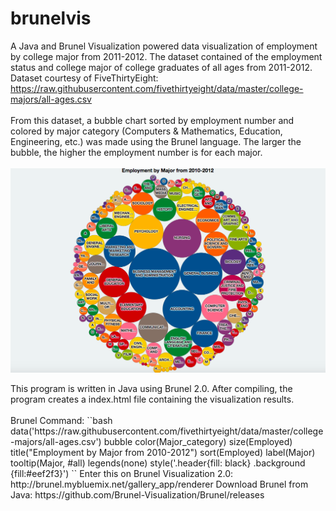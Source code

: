 # brunelvis

A Java and Brunel Visualization powered data visualization of employment by college major from 2011-2012.
The dataset contained of the employment status and college major of college graduates of all ages from 2011-2012. 
Dataset courtesy of FiveThirtyEight: https://raw.githubusercontent.com/fivethirtyeight/data/master/college-majors/all-ages.csv
<br><br>
From this dataset, a bubble chart sorted by employment number and colored by major category (Computers & Mathematics, Education, Engineering, etc.) was made using the Brunel language. 
The larger the bubble, the higher the employment number is for each major.
<br><br>
![alt tag](https://github.com/chrisnguyenhi/brunelvis/blob/master/output.PNG)
<p align="center"></p>
This program is written in Java using Brunel 2.0. After compiling, the program creates a index.html file containing the visualization results. 
<br><br>
Brunel Command:
``bash
data('https://raw.githubusercontent.com/fivethirtyeight/data/master/college-majors/all-ages.csv') bubble color(Major_category) size(Employed) title("Employment by Major from 2010-2012") sort(Employed) label(Major) tooltip(Major, #all) legends(none) style('.header{fill: black} .background {fill:#eef2f3}')
``
Enter this on Brunel Visualization 2.0: http://brunel.mybluemix.net/gallery_app/renderer
Download Brunel from Java: https://github.com/Brunel-Visualization/Brunel/releases


